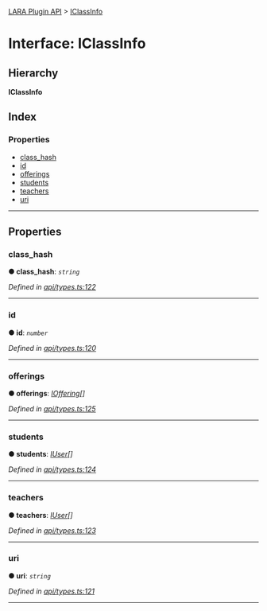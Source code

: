 [LARA Plugin API](../README.md) > [IClassInfo](../interfaces/iclassinfo.md)

# Interface: IClassInfo

## Hierarchy

**IClassInfo**

## Index

### Properties

* [class_hash](iclassinfo.md#class_hash)
* [id](iclassinfo.md#id)
* [offerings](iclassinfo.md#offerings)
* [students](iclassinfo.md#students)
* [teachers](iclassinfo.md#teachers)
* [uri](iclassinfo.md#uri)

---

## Properties

<a id="class_hash"></a>

###  class_hash

**● class_hash**: *`string`*

*Defined in [api/types.ts:122](https://github.com/concord-consortium/lara/blob/371383a2/lara-plugin-api/src/api/types.ts#L122)*

___
<a id="id"></a>

###  id

**● id**: *`number`*

*Defined in [api/types.ts:120](https://github.com/concord-consortium/lara/blob/371383a2/lara-plugin-api/src/api/types.ts#L120)*

___
<a id="offerings"></a>

###  offerings

**● offerings**: *[IOffering](ioffering.md)[]*

*Defined in [api/types.ts:125](https://github.com/concord-consortium/lara/blob/371383a2/lara-plugin-api/src/api/types.ts#L125)*

___
<a id="students"></a>

###  students

**● students**: *[IUser](iuser.md)[]*

*Defined in [api/types.ts:124](https://github.com/concord-consortium/lara/blob/371383a2/lara-plugin-api/src/api/types.ts#L124)*

___
<a id="teachers"></a>

###  teachers

**● teachers**: *[IUser](iuser.md)[]*

*Defined in [api/types.ts:123](https://github.com/concord-consortium/lara/blob/371383a2/lara-plugin-api/src/api/types.ts#L123)*

___
<a id="uri"></a>

###  uri

**● uri**: *`string`*

*Defined in [api/types.ts:121](https://github.com/concord-consortium/lara/blob/371383a2/lara-plugin-api/src/api/types.ts#L121)*

___

